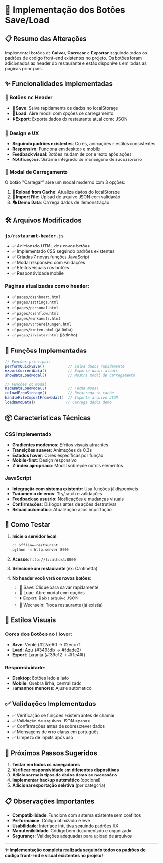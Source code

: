 # 🚀 Implementação dos Botões Save/Load

## 📋 Resumo das Alterações

Implementei botões de **Salvar**, **Carregar** e **Exportar** seguindo todos os padrões de código front-end existentes no projeto. Os botões foram adicionados ao header do restaurante e estão disponíveis em todas as páginas principais.

## ✨ Funcionalidades Implementadas

### 🎯 Botões no Header
- **💾 Save**: Salva rapidamente os dados no localStorage
- **📁 Load**: Abre modal com opções de carregamento
- **⬇️ Export**: Exporta dados do restaurante atual como JSON

### 🎨 Design e UX
- **Seguindo padrões existentes**: Cores, animações e estilos consistentes
- **Responsivo**: Funciona em desktop e mobile
- **Feedback visual**: Botões mudam de cor e texto após ações
- **Notificações**: Sistema integrado de mensagens de sucesso/erro

### 📱 Modal de Carregamento
O botão "Carregar" abre um modal moderno com 3 opções:

1. **🔄 Reload from Cache**: Atualiza dados do localStorage
2. **📂 Import File**: Upload de arquivo JSON com validação
3. **🎭 Demo Data**: Carrega dados de demonstração

## 🛠️ Arquivos Modificados

### `js/restaurant-header.js`
- ✅ Adicionado HTML dos novos botões
- ✅ Implementado CSS seguindo padrões existentes
- ✅ Criadas 7 novas funções JavaScript
- ✅ Modal responsivo com validações
- ✅ Efeitos visuais nos botões
- ✅ Responsividade mobile

### Páginas atualizadas com o header:
- ✅ `pages/dashboard.html`
- ✅ `pages/settings.html`
- ✅ `pages/personal.html`
- ✅ `pages/cashflow.html`
- ✅ `pages/einkaeufe.html`
- ✅ `pages/vorbereitungen.html`
- ✅ `pages/konten.html` (já tinha)
- ✅ `pages/inventar.html` (já tinha)

## 🎯 Funções Implementadas

```javascript
// Funções principais
performQuickSave()           // Salva dados rapidamente
exportCurrentData()          // Exporta dados atuais
showDataLoadModal()          // Mostra modal de carregamento

// Funções do modal
hideDataLoadModal()          // Fecha modal
reloadFromStorage()          // Recarrega do cache
handleFileImportFromModal()  // Importa arquivo JSON
loadDemoData()              // Carrega dados demo
```

## 📦 Características Técnicas

### CSS Implementado
- **Gradientes modernos**: Efeitos visuais atraentes
- **Transições suaves**: Animações de 0.3s
- **Estados hover**: Cores específicas por função
- **Mobile-first**: Design responsivo
- **Z-index apropriado**: Modal sobrepõe outros elementos

### JavaScript
- **Integração com sistema existente**: Usa funções já disponíveis
- **Tratamento de erros**: Try/catch e validações
- **Feedback ao usuário**: Notificações e mudanças visuais
- **Confirmações**: Diálogos antes de ações destrutivas
- **Reload automático**: Atualização após importação

## 🔧 Como Testar

1. **Inicie o servidor local**:
   ```bash
   cd offline-restaurant
   python -m http.server 8000
   ```

2. **Acesse**: `http://localhost:8000`

3. **Selecione um restaurante** (ex: Cantinetta)

4. **No header você verá os novos botões**:
   - 💾 Save: Clique para salvar rapidamente
   - 📁 Load: Abre modal com opções
   - ⬇️ Export: Baixa arquivo JSON
   - 🔄 Wechseln: Troca restaurante (já existia)

## 🎨 Estilos Visuais

### Cores dos Botões no Hover:
- **Save**: Verde (#27ae60 → #2ecc71)
- **Load**: Azul (#3498db → #5dade2)  
- **Export**: Laranja (#f39c12 → #f1c40f)

### Responsividade:
- **Desktop**: Botões lado a lado
- **Mobile**: Quebra linha, centralizado
- **Tamanhos menores**: Ajuste automático

## ✅ Validações Implementadas

- ✅ Verificação se funções existem antes de chamar
- ✅ Validação de arquivos JSON apenas
- ✅ Confirmações antes de sobrescrever dados
- ✅ Mensagens de erro claras em português
- ✅ Limpeza de inputs após uso

## 🚀 Próximos Passos Sugeridos

1. **Testar em todos os navegadores**
2. **Verificar responsividade em diferentes dispositivos**
3. **Adicionar mais tipos de dados demo se necessário**
4. **Implementar backup automático** (opcional)
5. **Adicionar exportação seletiva** (por categoria)

## 📋 Observações Importantes

- **Compatibilidade**: Funciona com sistema existente sem conflitos
- **Performance**: Código otimizado e leve
- **Usabilidade**: Interface intuitiva seguindo padrões UX
- **Manutenibilidade**: Código bem documentado e organizado
- **Segurança**: Validações adequadas para upload de arquivos

---

**✨ Implementação completa realizada seguindo todos os padrões de código front-end e visual existentes no projeto!** 